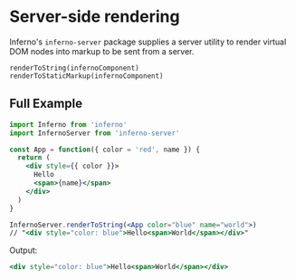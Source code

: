 # Server-side rendering

Inferno's `inferno-server` package supplies a server utility to render virtual DOM nodes into markup to be sent from a server.


```
renderToString(infernoComponent)
renderToStaticMarkup(infernoComponent)
```

## Full Example

```jsx
import Inferno from 'inferno'
import InfernoServer from 'inferno-server'

const App = function({ color = 'red', name }) {
  return (
    <div style={{ color }}>
      Hello
      <span>{name}</span>
    </div>
  )
}

InfernoServer.renderToString(<App color="blue" name="world">)
// "<div style="color: blue">Hello<span>World</span></div>"
```

Output:

```jsx
<div style="color: blue">Hello<span>World</span></div>
```
